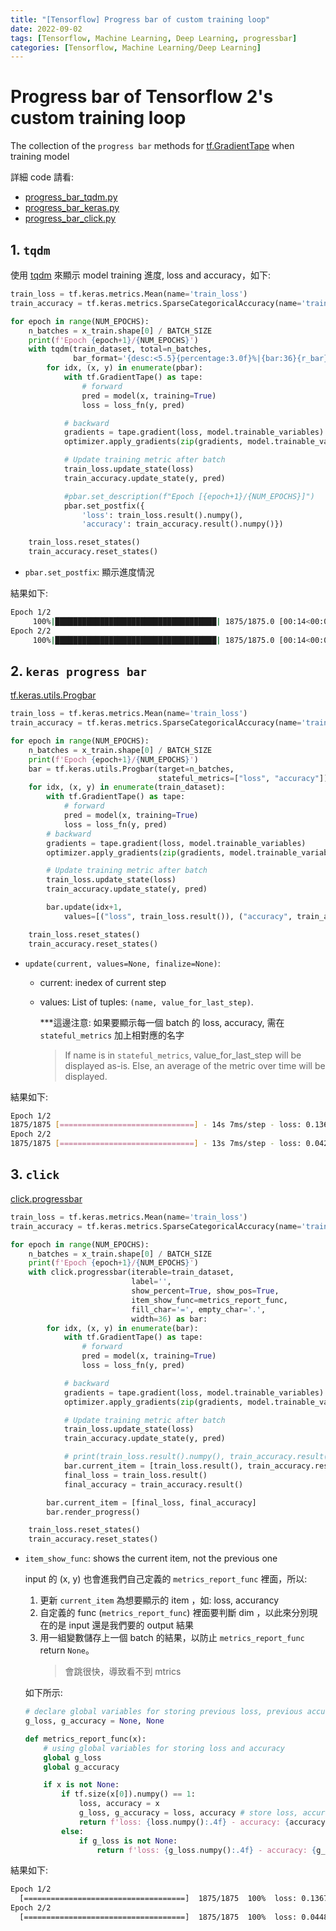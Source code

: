 ```yaml
---
title: "[Tensorflow] Progress bar of custom training loop"
date: 2022-09-02
tags: [Tensorflow, Machine Learning, Deep Learning, progressbar]
categories: [Tensorflow, Machine Learning/Deep Learning]
---
```


# Progress bar of Tensorflow 2's custom training loop

The collection of the `progress bar` methods for [tf.GradientTape](https://www.tensorflow.org/api_docs/python/tf/GradientTape?hl=zh-tw) when training model

詳細 code 請看:

- [progress_bar_tqdm.py](https://github.com/kaka-lin/ML-Notes/blob/master/TensorFlow/keras/custom_training_loop/progress_bar/progress_bar_tqdm.py)
- [progress_bar_keras.py](https://github.com/kaka-lin/ML-Notes/blob/master/TensorFlow/keras/custom_training_loop/progress_bar/progress_bar_keras.py)
- [progress_bar_click.py](https://github.com/kaka-lin/ML-Notes/blob/master/TensorFlow/keras/custom_training_loop/progress_bar/progress_bar_click.py)

## 1. `tqdm`

使用 [tqdm](https://tqdm.github.io/) 來顯示 model training 進度, loss and accuracy，如下:

```python
train_loss = tf.keras.metrics.Mean(name='train_loss')
train_accuracy = tf.keras.metrics.SparseCategoricalAccuracy(name='train_accuracy')

for epoch in range(NUM_EPOCHS):
    n_batches = x_train.shape[0] / BATCH_SIZE
    print(f'Epoch {epoch+1}/{NUM_EPOCHS}')
    with tqdm(train_dataset, total=n_batches,
              bar_format='{desc:<5.5}{percentage:3.0f}%|{bar:36}{r_bar}') as pbar:
        for idx, (x, y) in enumerate(pbar):
            with tf.GradientTape() as tape:
                # forward
                pred = model(x, training=True)
                loss = loss_fn(y, pred)

            # backward
            gradients = tape.gradient(loss, model.trainable_variables)
            optimizer.apply_gradients(zip(gradients, model.trainable_variables))

            # Update training metric after batch
            train_loss.update_state(loss)
            train_accuracy.update_state(y, pred)

            #pbar.set_description(f"Epoch [{epoch+1}/{NUM_EPOCHS}]")
            pbar.set_postfix({
                'loss': train_loss.result().numpy(),
                'accuracy': train_accuracy.result().numpy()})

    train_loss.reset_states()
    train_accuracy.reset_states()
```
- `pbar.set_postfix`: 顯示進度情況

結果如下:

```bash
Epoch 1/2
     100%|████████████████████████████████████| 1875/1875.0 [00:14<00:00, 126.51it/s, loss=0.142, accuracy=0.956]
Epoch 2/2
     100%|████████████████████████████████████| 1875/1875.0 [00:14<00:00, 133.67it/s, loss=0.0439, accuracy=0.986]
```

## 2. `keras progress bar`

[tf.keras.utils.Progbar](https://www.tensorflow.org/api_docs/python/tf/keras/utils/Progbar)

```python
train_loss = tf.keras.metrics.Mean(name='train_loss')
train_accuracy = tf.keras.metrics.SparseCategoricalAccuracy(name='train_accuracy')

for epoch in range(NUM_EPOCHS):
    n_batches = x_train.shape[0] / BATCH_SIZE
    print(f'Epoch {epoch+1}/{NUM_EPOCHS}')
    bar = tf.keras.utils.Progbar(target=n_batches,
                                 stateful_metrics=["loss", "accuracy"])
    for idx, (x, y) in enumerate(train_dataset):
        with tf.GradientTape() as tape:
            # forward
            pred = model(x, training=True)
            loss = loss_fn(y, pred)
        # backward
        gradients = tape.gradient(loss, model.trainable_variables)
        optimizer.apply_gradients(zip(gradients, model.trainable_variables))

        # Update training metric after batch
        train_loss.update_state(loss)
        train_accuracy.update_state(y, pred)

        bar.update(idx+1,
            values=[("loss", train_loss.result()), ("accuracy", train_accuracy.result())])

    train_loss.reset_states()
    train_accuracy.reset_states()
```
- `update(current, values=None, finalize=None)`:
  - current: inedex of current step
  - values: List of tuples: `(name, value_for_last_step)`.

    ***這邊注意: 如果要顯示每一個 batch 的 loss, accuracy, 需在 `stateful_metrics` 加上相對應的名字

    > If name is in `stateful_metrics`, value_for_last_step will be displayed as-is.
    > Else, an average of the metric over time will be displayed.

結果如下:

```bash
Epoch 1/2
1875/1875 [==============================] - 14s 7ms/step - loss: 0.1366 - accuracy: 0.9585
Epoch 2/2
1875/1875 [==============================] - 13s 7ms/step - loss: 0.0428 - accuracy: 0.9868
```

## 3. `click`

[click.progressbar](https://click.palletsprojects.com/en/latest/api/#click.progressbar)

```python
train_loss = tf.keras.metrics.Mean(name='train_loss')
train_accuracy = tf.keras.metrics.SparseCategoricalAccuracy(name='train_accuracy')

for epoch in range(NUM_EPOCHS):
    n_batches = x_train.shape[0] / BATCH_SIZE
    print(f'Epoch {epoch+1}/{NUM_EPOCHS}')
    with click.progressbar(iterable=train_dataset,
                           label='',
                           show_percent=True, show_pos=True,
                           item_show_func=metrics_report_func,
                           fill_char='=', empty_char='.',
                           width=36) as bar:
        for idx, (x, y) in enumerate(bar):
            with tf.GradientTape() as tape:
                # forward
                pred = model(x, training=True)
                loss = loss_fn(y, pred)

            # backward
            gradients = tape.gradient(loss, model.trainable_variables)
            optimizer.apply_gradients(zip(gradients, model.trainable_variables))

            # Update training metric after batch
            train_loss.update_state(loss)
            train_accuracy.update_state(y, pred)

            # print(train_loss.result().numpy(), train_accuracy.result().numpy())
            bar.current_item = [train_loss.result(), train_accuracy.result()]
            final_loss = train_loss.result()
            final_accuracy = train_accuracy.result()

        bar.current_item = [final_loss, final_accuracy]
        bar.render_progress()

    train_loss.reset_states()
    train_accuracy.reset_states()
```
- `item_show_func`: shows the current item, not the previous one

    input 的 (x, y) 也會進我們自己定義的 `metrics_report_func` 裡面，所以:

    1. 更新 `current_item` 為想要顯示的 item ，如: loss, accurancy
    2. 自定義的 func (`metrics_report_func`) 裡面要判斷 dim ，以此來分別現在的是 input 還是我們要的 output 結果
    3. 用一組變數儲存上一個 batch 的結果，以防止 `metrics_report_func` return `None`。
        > 會跳很快，導致看不到 mtrics

    如下所示:

    ```python
    # declare global variables for storing previous loss, previous accuracy
    g_loss, g_accuracy = None, None

    def metrics_report_func(x):
        # using global variables for storing loss and accuracy
        global g_loss
        global g_accuracy

        if x is not None:
            if tf.size(x[0]).numpy() == 1:
                loss, accuracy = x
                g_loss, g_accuracy = loss, accuracy # store loss, accuracy into global variables
                return f'loss: {loss.numpy():.4f} - accuracy: {accuracy.numpy():.4f}'
            else:
                if g_loss is not None:
                    return f'loss: {g_loss.numpy():.4f} - accuracy: {g_accuracy.numpy():.4f}'
    ```

結果如下:

```bash
Epoch 1/2
  [====================================]  1875/1875  100%  loss: 0.1367 - accuracy: 0.9586
Epoch 2/2
  [====================================]  1875/1875  100%  loss: 0.0448 - accuracy: 0.9860
```
